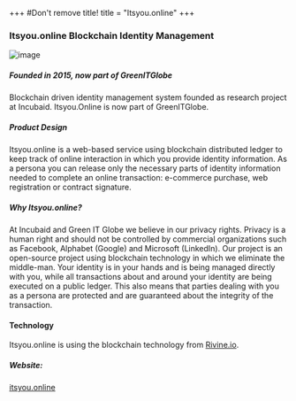 +++
#Don't remove title!
title = "Itsyou.online"
+++

### Itsyou.online Blockchain Identity Management

![image](img/itsyouonline-logo.jpg)

##### Founded in 2015, now part of GreenITGlobe

Blockchain driven identity management system founded as research project at Incubaid.
Itsyou.Online is now part of GreenITGlobe.

##### Product Design

Itsyou.online is a web-based service using blockchain distributed ledger to keep track of online interaction in which you provide identity information. As a persona you can release only the necessary parts of identity information needed to complete an online transaction: e-commerce purchase, web registration or contract signature.

##### Why Itsyou.online?

At Incubaid and Green IT Globe we believe in our privacy rights. Privacy is a human right and should not be controlled by commercial organizations such as Facebook, Alphabet (Google) and Microsoft (LinkedIn). Our project is an open-source project using blockchain technology in which we eliminate the middle-man. Your identity is in your hands and is being managed directly with you, while all transactions about and around your identity are being executed on a public ledger. This also means that parties dealing with you as a persona are protected and are guaranteed about the integrity of the transaction.

#### Technology

Itsyou.online is using the blockchain technology from [Rivine.io](http://www.incubaid.com/members/Rivine.io/).

##### Website:

<a href="https://itsyou.online/" target="_blank">itsyou.online</a>
